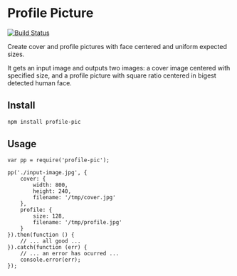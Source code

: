 
# Profile Picture

[![Build Status](https://travis-ci.org/xenomuta/profile-pic.png?branch=master)](https://travis-ci.org/xenomuta/profile-pic)

Create cover and profile pictures with face centered and uniform expected sizes.

It gets an input image and outputs two images: a cover image centered with specified size, and a profile picture with square ratio centered in bigest detected human face.

## Install

```bash
npm install profile-pic
```

## Usage

```javscript
var pp = require('profile-pic');

pp('./input-image.jpg', {
	cover: {
		width: 800,
		height: 240,
		filename: '/tmp/cover.jpg'
	},
	profile: {
		size: 128,
		filename: '/tmp/profile.jpg'
	}
}).then(function () {
	// ... all good ...
}).catch(function (err) {
	// ... an error has ocurred ...
	console.error(err);
});

```




